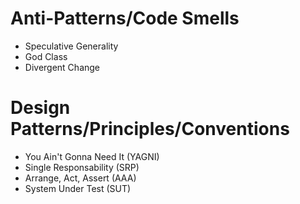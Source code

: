 # Anti-Patterns/Code Smells
 - Speculative Generality
 - God Class
 - Divergent Change

 # Design Patterns/Principles/Conventions
 - You Ain't Gonna Need It (YAGNI)
 - Single Responsability (SRP)
 - Arrange, Act, Assert (AAA)
 - System Under Test (SUT)